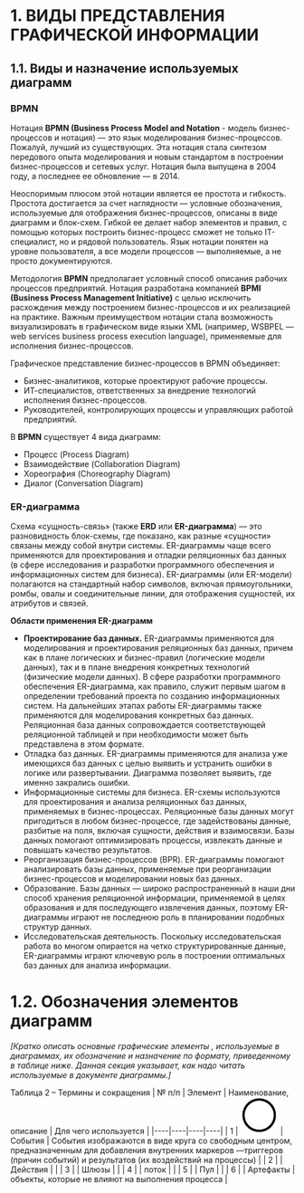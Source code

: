 # 1. ВИДЫ ПРЕДСТАВЛЕНИЯ ГРАФИЧЕСКОЙ ИНФОРМАЦИИ
## 1.1.	Виды и назначение используемых диаграмм
### BPMN
Нотация **BPMN (Business Process Model and Notation** - модель бизнес-процессов и нотация) — это язык моделирования бизнес-процессов. Пожалуй, лучший из существующих. Эта нотация стала синтезом передового опыта моделирования и новым стандартом в построении бизнес-процессов и сетевых услуг. Нотация была выпущена в 2004 году, а последнее ее обновление — в 2014.  

Неоспоримым плюсом этой нотации является ее простота и гибкость. Простота достигается за счет наглядности — условные обозначения, используемые для отображения бизнес-процессов, описаны в виде диаграмм и блок-схем. Гибкой ее делает набор элементов и правил, с помощью которых построить бизнес-процесс сможет не только IT-специалист, но и рядовой пользователь. Язык нотации понятен на уровне пользователя, а все модели процессов — выполняемые, а не просто документируются.  

Методология **BPMN** предполагает условный способ описания рабочих процессов предприятий. Нотация разработана компанией **BPMI (Business Process Management Initiative)** с целью исключить расхождения между построением бизнес-процессов и их реализацией на практике. Важным преимуществом нотации стала возможность визуализировать в графическом виде языки XML (например, WSBPEL — web services business process execution language), применяемые для исполнения бизнес-процессов.  

Графическое представление бизнес-процессов в BPMN объединяет:  
- Бизнес-аналитиков, которые проектируют рабочие процессы.  
- ИТ-специалистов, ответственных за внедрение технологий исполнения бизнес-процессов.  
- Руководителей, контролирующих процессы и управляющих работой предприятий.  

В **BPMN** существует 4 вида диаграмм:  
- Процесс (Process Diagram)  
- Взаимодействие (Collaboration Diagram)  
- Хореография (Choreography Diagram)  
- Диалог (Conversation Diagram)  

### ER-диаграмма
Схема «сущность-связь» (также **ERD** или **ER-диаграмма**) — это разновидность блок-схемы, где показано, как разные «сущности» связаны между собой внутри системы. ER-диаграммы чаще всего применяются для проектирования и отладки реляционных баз данных (в сфере исследования и разработки программного обеспечения и информационных систем для бизнеса). ER-диаграммы (или ER-модели) полагаются на стандартный набор символов, включая прямоугольники, ромбы, овалы и соединительные линии, для отображения сущностей, их атрибутов и связей.  

**Области применения ER-диаграмм**  
- **Проектирование баз данных.** ER-диаграммы применяются для моделирования и проектирования реляционных баз данных, причем как в плане логических и бизнес-правил (логические модели данных), так и в плане внедрения конкретных технологий (физические модели данных). В сфере разработки программного обеспечения ER-диаграмма, как правило, служит первым шагом в определении требований проекта по созданию информационных систем. На дальнейших этапах работы ER-диаграммы также применяются для моделирования конкретных баз данных. Реляционная база данных сопровождается соответствующей реляционной таблицей и при необходимости может быть представлена в этом формате.  
- Отладка баз данных. ER-диаграммы применяются для анализа уже имеющихся баз данных с целью выявить и устранить ошибки в логике или развертывании. Диаграмма позволяет выявить, где именно закрались ошибки.  
- Информационные системы для бизнеса. ER-схемы используются для проектирования и анализа реляционных баз данных, применяемых в бизнес-процессах. Реляционные базы данных могут пригодиться в любом бизнес-процессе, где задействованы данные, разбитые на поля, включая сущности, действия и взаимосвязи. Базы данных помогают оптимизировать процессы, извлекать данные и повышать качество результатов.  
- Реорганизация бизнес-процессов (BPR). ER-диаграммы помогают анализировать базы данных, применяемые при реорганизации бизнес-процессов и моделировании новых баз данных.  
- Образование. Базы данных — широко распространенный в наши дни способ хранения реляционной информации, применяемой в целях образования и для последующего извлечения данных, поэтому ER-диаграммы играют не последнюю роль в планировании подобных структур данных.  
- Исследовательская деятельность. Поскольку исследовательская работа во многом опирается на четко структурированные данные, ER-диаграммы играют ключевую роль в построении оптимальных баз данных для анализа информации.  
# 1.2.	Обозначения элементов диаграмм
*[Кратко описать основные графические элементы ,  используемые в диаграммах, их обозначение и назначение по формату, приведенному в таблице ниже. Данная секция указывает, как надо читать используемые в документе диаграммы.]*  

Таблица 2 – Термины и сокращения
| № п/п | Элемент | Наименование, описание | Для чего используется |
|----|----|----|----|
| 1 | ![Рисунок 1 – Диаграмма бизнес-процесса 1](./images/circle.png) | События  | Cобытия изображаются в виде круга со свободным центром, предназначенным для добавления внутренних маркеров —триггеров (причин событий) и результатов (их воздействий на процессы) |
| 2 |  | Действия  |  |
| 3 |  | Шлюзы |  |
| 4 |  | поток |  |
| 5 |  | Пул |  |
| 6 |  | Артефакты | объекты, которые не влияют на выполнения процесса |
